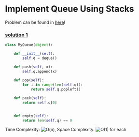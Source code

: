 # Implement Queue Using Stacks

Problem can be found in [here](https://leetcode.com/problems/implement-queue-using-stacks/)!

### [solution 1](/Stack/232-ImplementQueueUsingStacks/)

```python
class MyQueue(object):

    def __init__(self):
        self.q = deque()

    def push(self, x):
        self.q.append(x)
        
    def pop(self):
        for i in range(len(self.q)):
            return self.q.popleft()

    def peek(self):
        return self.q[0]
        

    def empty(self):
        return len(self.q) == 0
```

Time Complexity: ![O(n)](<https://latex.codecogs.com/svg.image?\inline&space;O(n)>), Space Complexity: ![O(1)](<https://latex.codecogs.com/svg.image?\inline&space;O(1)>) for each
